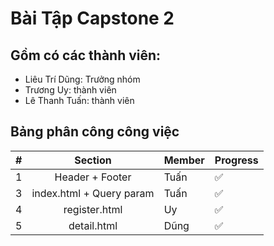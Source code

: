 # Bài Tập Capstone 2
## Gồm có các thành viên:
- Liêu Trí Dũng: Trưởng nhóm
- Trương Uy: thành viên
- Lê Thanh Tuấn: thành viên
## Bảng phân công công việc

|  #  |       **Section**       | **Member** | **Progress** |
| :-: | :---------------------: | ---------- | ------------ |
|  1  |        Header + Footer  | Tuấn       | ✅           |
|  3  |  index.html + Query param| Tuấn      | ✅           |
|  4  |        register.html    | Uy         | ✅           |
|  5  |        detail.html      | Dũng       | ✅           |
